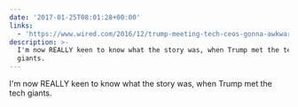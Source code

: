 ```yaml
---
date: '2017-01-25T08:01:28+00:00'
links:
  - 'https://www.wired.com/2016/12/trump-meeting-tech-ceos-gonna-awkward/'
description: >-
  I'm now REALLY keen to know what the story was, when Trump met the tech
  giants.
---
```

I'm now REALLY keen to know what the story was, when Trump met the tech giants. 
